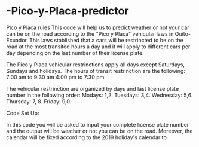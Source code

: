 # -Pico-y-Placa-predictor

Pico y Placa rules
This code will help us to predict weather or not  your car can be on the road according to the "Pico y Placa" vehicular laws in Quito-Ecuador. This laws stablished that a cars will be restrincted to be on the road at the most transited  hours a day and it will apply to different cars per day depending on the last number of their license plate.

The Pico y Placa vehicular restrinctions apply all days except Saturdays, Sundays and holidays. The hours of transit restrinction are the following:
7:00 am to 9:30 am
4:00 pm to 7:30 pm

The vehicular restrinction are organized by days and last license plate number in the following order:
Modays: 1,2.
Tuesdays: 3,4.
Wednesday: 5,6.
Thursday: 7, 8.
Friday: 9,0. 

Code Set Up: 

In this code you will be asked to input your complete license plate number and the output will be weather or not you can be on the road. Moreover, the calendar will be fixed according to the 2019  holiday's calendar to 





